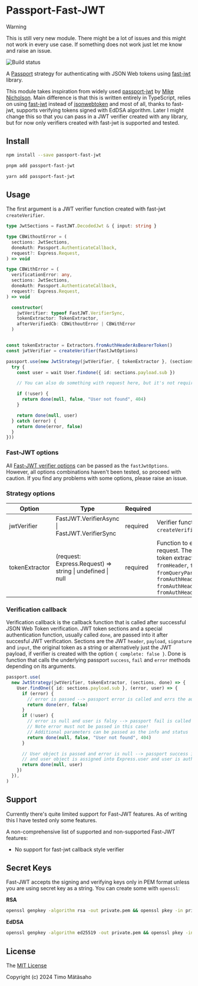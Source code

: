 # Passport-Fast-JWT

> [!WARNING]
> This is still very new module. There might be a lot of issues and this might not work in every use case. If something does not work just let me know and raise an issue.

![Build status](https://github.com/timjam/passport-fast-jwt/actions/workflows/runTests.yml/badge.svg?branch=main)

A [Passport](http://passportjs.org/) strategy for authenticating with JSON Web tokens using [fast-jwt](https://www.npmjs.com/package/fast-jwt) library.

This module takes inspiration from widely used [passport-jwt](https://www.npmjs.com/package/passport-jwt) by [Mike Nicholson](https://github.com/mikenicholson). Main difference is that this is written entirely in TypeScript, relies on using [fast-jwt](https://www.npmjs.com/package/fast-jwt) instead of [jsonwebtoken](https://github.com/auth0/node-jsonwebtoken) and most of all, thanks to fast-jwt, supports verifying tokens signed with EdDSA algorithm. Later I might change this so that you can pass in a JWT verifier created with any library, but for now only verifiers created with fast-jwt is supported and tested.

## Install

```bash
npm install --save passport-fast-jwt
```

```bash
pnpm add passport-fast-jwt
```

```bash
yarn add passport-fast-jwt
```

## Usage

The first argument is a JWT verifier function created with fast-jwt `createVerifier`.

```typescript
type JwtSections = FastJWT.DecodedJwt & { input: string }

type CBWithoutError = (
  sections: JwtSections,
  doneAuth: Passport.AuthenticateCallback,
  request?: Express.Request,
) => void

type CBWithError = (
  verificationError: any,
  sections: JwtSections,
  doneAuth: Passport.AuthenticateCallback,
  request?: Express.Request,
) => void
```

```typescript
  constructor(
    jwtVerifier: typeof FastJWT.VerifierSync,
    tokenExtractor: TokenExtractor,
    afterVerifiedCb: CBWithoutError | CBWithError
  )
```

```typescript

const tokenExtractor = Extractors.fromAuthHeaderAsBearerToken()
const jwtVerifier = createVerifier(fastJwtOptions)

passport.use(new JwtStrategy(jwtVerifier, { tokenExtractor }, (sections, done, request) => {
  try {
    const user = wait User.findone({ id: sections.payload.sub })

    // You can also do something with request here, but it's not required

    if (!user) {
      return done(null, false, "User not found", 404)
    }

    return done(null, user)
  } catch (error) {
    return done(error, false)
  }
}))
```

### Fast-JWT options

All [Fast-JWT verifier options](https://github.com/nearform/fast-jwt?tab=readme-ov-file#createverifier) can be passed as the `fastJwtOptions`. However, all options combinations haven't been tested, so proceed with caution. If you find any problems with some options, please raise an issue.

### Strategy options

| Option         | Type                                                      | Required | Description                                                                                                                                                                                                                                                  |
| -------------- | --------------------------------------------------------- | -------- | ------------------------------------------------------------------------------------------------------------------------------------------------------------------------------------------------------------------------------------------------------------ |
| jwtVerifier    | FastJWT.VerifierAsync \| FastJWT.VerifierSync             | required | Verifier function created with fast-jwt `createVerifier` function                                                                                                                                                                                            |
| tokenExtractor | (request: Express.Request) => string \| undefined \| null | required | Function to extract the token from the request. There are some predefined token extractors in the module `fromHeader`, `fromBodyField`, `fromQueryParam`, `fromAuthHeaderAsBearerToken (=== fromAuthHeaderWithScheme("bearer"))`, `fromAuthHeaderWithScheme` |

### Verification callback

Verification callback is the callback function that is called after successful JSON Web Token verification. JWT token sections and a special authentication function, usually called `done`, are passed into it after succesful JWT verification. Sections are the JWT `header`, `payload`, `signature` and `input`, the original token as a string or alternatively just the JWT payload, if verifier is created with the option `{ complete: false }`. Done is function that calls the underlying passport `success`, `fail` and `error` methods depending on its arguments.

```typescript
passport.use(
  new JwtStrategy(jwtVerifier, tokenExtractor, (sections, done) => {
    User.findOne({ id: sections.payload.sub }, (error, user) => {
      if (error) {
        // error is passed --> passport error is called and errs the authentication
        return done(err, false)
      }
      if (!user) {
        // error is null and user is falsy --> passport fail is called and fails the authentication.
        // Note error must not be passed in this case!
        // Additional parameters can be passed as the info and status
        return done(null, false, "User not found", 404)
      }

      // User object is passed and error is null --> passport success is called
      // and user object is assigned into Express.user and user is authenticated
      return done(null, user)
    })
  }),
)
```

## Support

Currently there's quite limited support for Fast-JWT features. As of writing this I have tested only some features.

A non-comprehensive list of supported and non-supported Fast-JWT features:

- No support for fast-jwt callback style verifier

## Secret Keys

Fast-JWT accepts the signing and verifying keys only in PEM format unless you are using secret key as a string. You can create some with `openssl`:

**RSA**

```bash
openssl genpkey -algorithm rsa -out private.pem && openssl pkey -in private.pem -pubout -out public.pem
```

**EdDSA**

```bash
openssl genpkey -algorithm ed25519 -out private.pem && openssl pkey -in private.pem -pubout -out public.pem
```

## License

The [MIT License](http://opensource.org/licenses/MIT)

Copyright (c) 2024 Timo Mätäsaho
